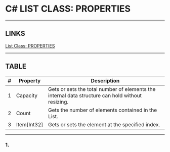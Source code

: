 # C# LIST <T> CLASS: PROPERTIES


---


## LINKS

[List<T> Class: PROPERTIES](https://learn.microsoft.com/en-us/dotnet/api/system.collections.generic.list-1?view=net-7.0)



---



## TABLE

| # | Property    | Description                                                                                      |
|---|-------------|--------------------------------------------------------------------------------------------------|
| 1 | Capacity    | Gets or sets the total number of elements the internal data structure can hold without resizing. |
| 2 | Count       | Gets the number of elements contained in the List<T>.                                            |
| 3 | Item[Int32] | Gets or sets the element at the specified index.                                                 |



---



### 1. 